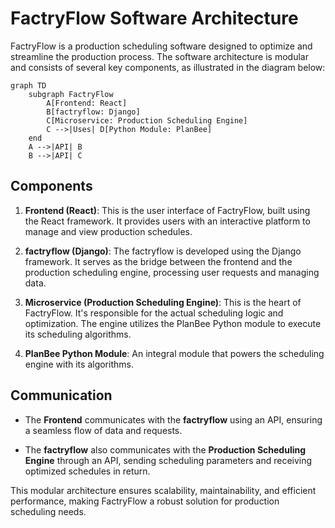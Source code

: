# FactryFlow Software Architecture

FactryFlow is a production scheduling software designed to optimize and streamline the production process. The software architecture is modular and consists of several key components, as illustrated in the diagram below:

```mermaid
graph TD
    subgraph FactryFlow
        A[Frontend: React]
        B[factryflow: Django]
        C[Microservice: Production Scheduling Engine]
        C -->|Uses| D[Python Module: PlanBee]
    end
    A -->|API| B
    B -->|API| C
```

## Components

1. **Frontend (React)**: This is the user interface of FactryFlow, built using the React framework. It provides users with an interactive platform to manage and view production schedules.

2. **factryflow (Django)**: The factryflow is developed using the Django framework. It serves as the bridge between the frontend and the production scheduling engine, processing user requests and managing data.

3. **Microservice (Production Scheduling Engine)**: This is the heart of FactryFlow. It's responsible for the actual scheduling logic and optimization. The engine utilizes the PlanBee Python module to execute its scheduling algorithms.

4. **PlanBee Python Module**: An integral module that powers the scheduling engine with its algorithms.

## Communication

- The **Frontend** communicates with the **factryflow** using an API, ensuring a seamless flow of data and requests.
  
- The **factryflow** also communicates with the **Production Scheduling Engine** through an API, sending scheduling parameters and receiving optimized schedules in return.

This modular architecture ensures scalability, maintainability, and efficient performance, making FactryFlow a robust solution for production scheduling needs.
